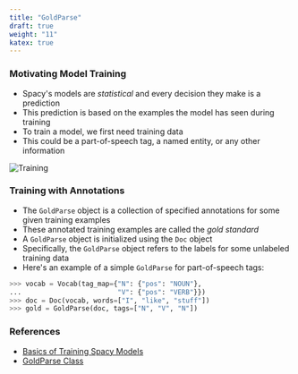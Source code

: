 ```yaml
---
title: "GoldParse"
draft: true
weight: "11"
katex: true
---
```


### Motivating Model Training
- Spacy's models are *statistical* and every decision they make is a prediction
- This prediction is based on the examples the model has seen during training
- To train a model, we first need training data
- This could be a part-of-speech tag, a named entity, or any other information

![Training](/img/training.svg)

### Training with Annotations
- The `GoldParse` object is a collection of specified annotations for some given training examples
- These annotated training examples are called the *gold standard*
- A `GoldParse` object is initialized using the `Doc` object
- Specifically, the `GoldParse` object refers to the labels for some unlabeled training data
- Here's an example of a simple `GoldParse` for part-of-speech tags:

```python
>>> vocab = Vocab(tag_map={"N": {"pos": "NOUN"},
...                        "V": {"pos": "VERB"}})
>>> doc = Doc(vocab, words=["I", "like", "stuff"])
>>> gold = GoldParse(doc, tags=["N", "V", "N"])
```

### References
- [Basics of Training Spacy Models](https://spacy.io/usage/training#basics)
- [GoldParse Class](https://spacy.io/api/goldparse)
